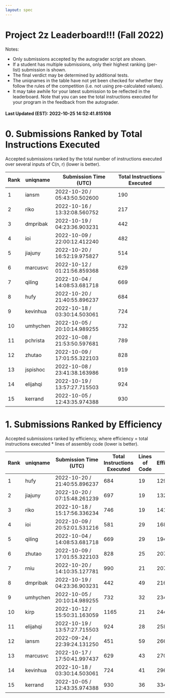 ```yaml
---
layout: spec
---
```


Project 2z Leaderboard!!! (Fall 2022)
==============================
Notes:
- Only submissions accepted by the autograder script are shown.
- If a student has multiple submissions, only their highest ranking (per-list) submission is shown.
- The final verdict may be determined by additional tests.
- The uniqnames in the table have not yet been checked for whether they follow the rules of the competition (i.e. not using pre-calculated values).
- It may take awhile for your latest submission to be reflected in the leaderboard. Note that you can see the total instructions executed for your program in the feedback from the autograder.


#### Last Updated (EST): 2022-10-25 14:52:41.815108

# 0. Submissions Ranked by Total Instructions Executed
Accepted submissions ranked by the total number of instructions executed over several inputs of C(n, r) (lower is better).

| Rank  | uniqname | Submission Time (UTC) | Total Instructions Executed |
|---|---|---|---|
| 1 | iansm | 2022-10-20 / 05:43:50.502600 | 190 |
| 2 | riko | 2022-10-16 / 13:32:08.560752 | 217 |
| 3 | dmpribak | 2022-10-19 / 04:23:36.903231 | 442 |
| 4 | ioi | 2022-10-09 / 22:00:12.412240 | 482 |
| 5 | jiajuny | 2022-10-20 / 16:52:19.975827 | 514 |
| 6 | marcusvc | 2022-10-12 / 01:21:56.859368 | 629 |
| 7 | qiling | 2022-10-04 / 14:08:53.681718 | 669 |
| 8 | hufy | 2022-10-20 / 21:40:55.896237 | 684 |
| 9 | kevinhua | 2022-10-18 / 03:30:14.503061 | 724 |
| 10 | umhychen | 2022-10-05 / 20:10:14.989255 | 732 |
| 11 | pchrista | 2022-10-08 / 21:53:50.597681 | 789 |
| 12 | zhutao | 2022-10-09 / 17:01:55.322103 | 828 |
| 13 | jspishoc | 2022-10-08 / 23:41:38.163986 | 919 |
| 14 | elijahqi | 2022-10-19 / 13:57:27.715503 | 924 |
| 15 | kerrand | 2022-10-05 / 12:43:35.974388 | 930 |


# 1. Submissions Ranked by Efficiency
Accepted submissions ranked by efficiency, where efficiency = total instructions executed * lines of assembly code (lower is better).

| Rank  | uniqname | Submission Time (UTC) | Total Instructions Executed |Lines of Code | Efficiency |
|---|---|---|---|---|---|
| 1 | hufy | 2022-10-20 / 21:40:55.896237 | 684 | 19 | 12996 |
| 2 | jiajuny | 2022-10-20 / 07:15:48.261239 | 697 | 19 | 13243 |
| 3 | riko | 2022-10-18 / 15:17:56.336234 | 746 | 19 | 14174 |
| 4 | ioi | 2022-10-09 / 20:52:01.531216 | 581 | 29 | 16849 |
| 5 | qiling | 2022-10-04 / 14:08:53.681718 | 669 | 29 | 19401 |
| 6 | zhutao | 2022-10-09 / 17:01:55.322103 | 828 | 25 | 20700 |
| 7 | rniu | 2022-10-20 / 14:10:35.127781 | 990 | 21 | 20790 |
| 8 | dmpribak | 2022-10-19 / 04:23:36.903231 | 442 | 49 | 21658 |
| 9 | umhychen | 2022-10-05 / 20:10:14.989255 | 732 | 32 | 23424 |
| 10 | kirp | 2022-10-12 / 15:50:31.163059 | 1165 | 21 | 24465 |
| 11 | elijahqi | 2022-10-19 / 13:57:27.715503 | 924 | 28 | 25872 |
| 12 | iansm | 2022-09-24 / 22:39:24.131250 | 451 | 59 | 26609 |
| 13 | marcusvc | 2022-10-17 / 17:50:41.997437 | 629 | 43 | 27047 |
| 14 | kevinhua | 2022-10-18 / 03:30:14.503061 | 724 | 41 | 29684 |
| 15 | kerrand | 2022-10-05 / 12:43:35.974388 | 930 | 36 | 33480 |

